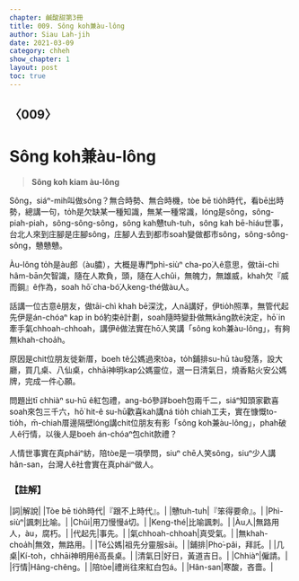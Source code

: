 ```yaml
---
chapter: 鹹酸甜第3冊
title: 009. Sông koh兼àu-lông
author: Siau Lah-jih
date: 2021-03-09
category: chheh
show_chapter: 1
layout: post
toc: true
---
```


## 〈009〉
# Sông koh兼àu-lông
> **Sông koh kiam àu-lông**
 
Sông，siáⁿ-mih叫做sông？無合時勢、無合時機，tòe bē tio̍h時代，看bē出時勢，總講一句，to̍h是欠缺某一種知識，無某一種常識，lóng是sông，sông-piah-piah，sông-sông-sông，sông kah戇tuh-tuh，sông kah bē-hiáu世事，台北人來到庄腳是庄腳sông，庄腳人去到都市soah變做都市sông，sông-sông-sông，戇戇戇。

Àu-lông to̍h是àu郎（àu膿），大概是專門phì-siùⁿ cha-po͘人ê意思，做tāi-chì hâm-bān欠智識，隨在人欺負，頭，隨在人chûi，無魄力，無雄威，khah欠『威而鋼』ê作為，soah hō͘ cha-bó͘人keng-thé做àu人。

話講一位古意ê朋友，做tāi-chì khah bē深沈，人nā講好，伊tio̍h照準，無管代起先伊是án-chóaⁿ kap in bó͘約束ê計劃，soah隨時變卦做無kāng款ê決定，hō͘ in牽手氣chhoah-chhoah，講伊ê做法實在hō͘人笑講「sông koh兼àu-lông」，有夠無khah-choa̍h。

原因是chit位朋友徙新厝，boeh tê公媽過來tòa，to̍h鋪排su-hū tàu發落，設大廳，買几桌、八仙桌，chhāi神明kap公媽靈位，選一日清氣日，燒香點火安公媽牌，完成一件心願。

問題出tī chhiàⁿ su-hū ê紅包禮，ang-bó͘參詳boeh包兩千二，siáⁿ知頭家歡喜soah來包三千六，hō͘ hit-ê su-hū歡喜kah講ná tio̍h chiah工夫，實在慷慨to-tio̍h，m̄-chiah厝邊隔壁lóng講chit位朋友有影「sông koh兼àu-lông」，phah破人ê行情，以後人是boeh án-chóaⁿ包chit款禮？

人情世事實在真pháiⁿ紡，陪tòe是一項學問，siuⁿ chē人笑sông，siuⁿ少人講hân-san，台灣人ê社會實在真pháiⁿ做人。

 
### 【註解】

|詞|解說|
|Tòe bē tio̍h時代|『跟不上時代』。|
|戇tuh-tuh|『笨得要命』。|
|Phì-siùⁿ|諷刺比喻。|
|Chûi|用刀慢慢á切。|
|Keng-thé|比喻諷刺。|
|Àu人|無路用人，àu，腐朽。|
|代起先|事先。|
|氣chhoah-chhoah|真受氣。|
|無khah-choa̍h|無效，無路用。|
|Tê公媽|祖先分靈服sāi。|
|鋪排|Pho͘-pâi，拜託。|
|几桌|Kí-toh，chhāi神明用ê高長桌。|
|清氣日|好日，黃道吉日。|
|Chhiàⁿ|僱請。|
|行情|Hâng-chêng。|
|陪tòe|禮尚往來紅白包á。|
|Hân-san|寒酸，吝嗇。|
